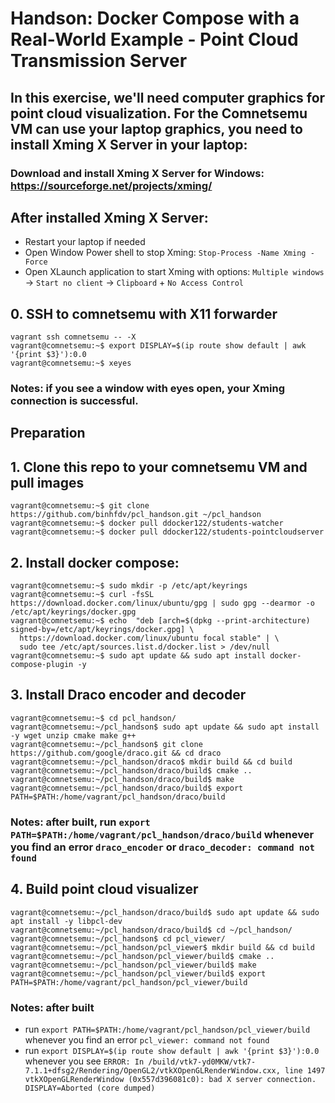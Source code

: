 # Handson: Docker Compose with a Real-World Example - Point Cloud Transmission Server

## In this exercise, we'll need computer graphics for point cloud visualization. For the Comnetsemu VM can use your laptop graphics, you need to install Xming X Server in your laptop:

### Download and install Xming X Server for Windows: https://sourceforge.net/projects/xming/

## After installed Xming X Server:
* Restart your laptop if needed
* Open Window Power shell to stop Xming: `Stop-Process -Name Xming -Force`
* Open XLaunch application to start Xming with options: `Multiple windows` -> `Start no client` -> `Clipboard` + `No Access Control`


## 0. SSH to comnetsemu with X11 forwarder
```
vagrant ssh comnetsemu -- -X
vagrant@comnetsemu:~$ export DISPLAY=$(ip route show default | awk '{print $3}'):0.0
vagrant@comnetsemu:~$ xeyes
```
### Notes: if you see a window with eyes open, your Xming connection is successful.


## Preparation

## 1. Clone this repo to your comnetsemu VM and pull images
```
vagrant@comnetsemu:~$ git clone https://github.com/binhfdv/pcl_handson.git ~/pcl_handson
vagrant@comnetsemu:~$ docker pull ddocker122/students-watcher
vagrant@comnetsemu:~$ docker pull ddocker122/students-pointcloudserver
```

## 2. Install docker compose:
```
vagrant@comnetsemu:~$ sudo mkdir -p /etc/apt/keyrings
vagrant@comnetsemu:~$ curl -fsSL https://download.docker.com/linux/ubuntu/gpg | sudo gpg --dearmor -o /etc/apt/keyrings/docker.gpg
vagrant@comnetsemu:~$ echo  "deb [arch=$(dpkg --print-architecture) signed-by=/etc/apt/keyrings/docker.gpg] \
  https://download.docker.com/linux/ubuntu focal stable" | \
  sudo tee /etc/apt/sources.list.d/docker.list > /dev/null
vagrant@comnetsemu:~$ sudo apt update && sudo apt install docker-compose-plugin -y
```

## 3. Install Draco encoder and decoder
```
vagrant@comnetsemu:~$ cd pcl_handson/
vagrant@comnetsemu:~/pcl_handson$ sudo apt update && sudo apt install -y wget unzip cmake make g++
vagrant@comnetsemu:~/pcl_handson$ git clone https://github.com/google/draco.git && cd draco
vagrant@comnetsemu:~/pcl_handson/draco$ mkdir build && cd build
vagrant@comnetsemu:~/pcl_handson/draco/build$ cmake ..
vagrant@comnetsemu:~/pcl_handson/draco/build$ make
vagrant@comnetsemu:~/pcl_handson/draco/build$ export PATH=$PATH:/home/vagrant/pcl_handson/draco/build
```
### Notes: after built, run `export PATH=$PATH:/home/vagrant/pcl_handson/draco/build` whenever you find an error `draco_encoder` or `draco_decoder: command not found`

## 4. Build point cloud visualizer
```
vagrant@comnetsemu:~/pcl_handson/draco/build$ sudo apt update && sudo apt install -y libpcl-dev
vagrant@comnetsemu:~/pcl_handson/draco/build$ cd ~/pcl_handson/
vagrant@comnetsemu:~/pcl_handson$ cd pcl_viewer/
vagrant@comnetsemu:~/pcl_handson/pcl_viewer$ mkdir build && cd build
vagrant@comnetsemu:~/pcl_handson/pcl_viewer/build$ cmake ..
vagrant@comnetsemu:~/pcl_handson/pcl_viewer/build$ make
vagrant@comnetsemu:~/pcl_handson/pcl_viewer/build$ export PATH=$PATH:/home/vagrant/pcl_handson/pcl_viewer/build
```
### Notes: after built
* run `export PATH=$PATH:/home/vagrant/pcl_handson/pcl_viewer/build` whenever you find an error `pcl_viewer: command not found`
* run `export DISPLAY=$(ip route show default | awk '{print $3}'):0.0` whenever you see `ERROR: In /build/vtk7-yd0MKW/vtk7-7.1.1+dfsg2/Rendering/OpenGL2/vtkXOpenGLRenderWindow.cxx, line 1497 vtkXOpenGLRenderWindow (0x557d396081c0): bad X server connection. DISPLAY=Aborted (core dumped)`















